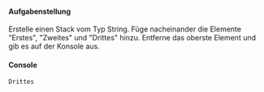 #### Aufgabenstellung

Erstelle einen Stack vom Typ String.
Füge nacheinander die Elemente "Erstes", "Zweites" und "Drittes" hinzu.
Entferne das oberste Element und gib es auf der Konsole aus.

#### Console
```
Drittes
```
